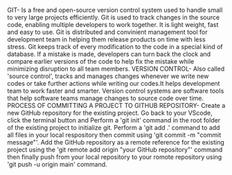 GIT- Is a free and open-source version control system used to handle small to very large projects efficiently. Git is used to track changes in the source code, enabling multiple developers to work together. It is light weight, fast and easy to use. Git is distributed and convinient management tool for development team in helping them release products on time with less stress. Git keeps track of every modification to the code in a special kind of database. If a mistake is made, developers can turn back the clock and compare earlier versions of the code to help fix the mistake while minimizing disruption to all team members.
VERSION CONTROL- Also called 'source control', tracks and manages changes whenever we write new codes or take further actions while writing our codes.It helps development team to work faster and smarter. Version control systems are software tools that help software teams manage changes to source code over time. 
PROCESS OF COMMITTING A PROJECT TO GITHUB REPOSITORY- Create a new GitHub repository for the existing project. Go back to your VScode, click the terminal button and Perform a 'git init' command in the root folder of the existing project to initialize git. Perform a 'git add .' command to add all files in your local respository then commit using 'git commit -m "commit message"'. Add the GitHub repository as a remote reference for the existing project using the 'git remote add origin "your GitHub repository"' command then finally push from your local repository to your romote repository using 'git push -u origin main' command.